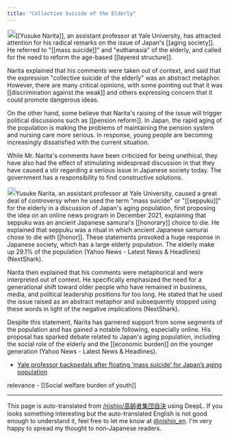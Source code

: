 ```yaml
---
title: "Collective Suicide of the Elderly"
---
```


<img src='https://scrapbox.io/api/pages/nishio-en/claude/icon' alt='claude.icon' height="19.5"/>[[Yusuke Narita]], an assistant professor at Yale University, has attracted attention for his radical remarks on the issue of Japan's [[aging society]]. He referred to "[[mass suicide]]" and "euthanasia" of the elderly, and called for the need to reform the age-based [[layered structure]].

Narita explained that his comments were taken out of context, and said that the expression "collective suicide of the elderly" was an abstract metaphor. However, there are many critical opinions, with some pointing out that it was [[discrimination against the weak]] and others expressing concern that it could promote dangerous ideas.

On the other hand, some believe that Narita's raising of the issue will trigger political discussions such as [[pension reform]]. In Japan, the rapid aging of the population is making the problems of maintaining the pension system and nursing care more serious. In response, young people are becoming increasingly dissatisfied with the current situation.

While Mr. Narita's comments have been criticized for being unethical, they have also had the effect of stimulating widespread discussion in that they have caused a stir regarding a serious issue in Japanese society today. The government has a responsibility to find constructive solutions.

<img src='https://scrapbox.io/api/pages/nishio-en/gpt/icon' alt='gpt.icon' height="19.5"/>Yusuke Narita, an assistant professor at Yale University, caused a great deal of controversy when he used the term "mass suicide" or "[[seppuku]]" for the elderly in a discussion of Japan's aging population, first proposing the idea on an online news program in December 2021, explaining that seppuku was an ancient Japanese samurai's [[honorary]] choice to die. He explained that seppuku was a ritual in which ancient Japanese samurai chose to die with [[honor]]. These statements provoked a huge response in Japanese society, which has a large elderly population. The elderly make up 29.1% of the population (Yahoo News - Latest News & Headlines) (NextShark).

Narita then explained that his comments were metaphorical and were interpreted out of context. He specifically emphasized the need for a generational shift toward older people who have remained in business, media, and political leadership positions for too long. He stated that he used the issue raised as an abstract metaphor and subsequently stopped using these words in light of the negative implications (NextShark).

Despite this statement, Narita has garnered support from some segments of the population and has gained a notable following, especially online. His proposal has sparked debate related to Japan's aging population, including the social role of the elderly and the [[economic burden]] on the younger generation (Yahoo News - Latest News & Headlines).
- [Yale professor backpedals after floating ‘mass suicide’ for Japan’s aging population](https://news.yahoo.com/yale-professor-backpedals-floating-mass-210459884.html)

relevance
    - [[Social welfare burden of youth]]

---
This page is auto-translated from [/nishio/高齢者集団自決](https://scrapbox.io/nishio/高齢者集団自決) using DeepL. If you looks something interesting but the auto-translated English is not good enough to understand it, feel free to let me know at [@nishio_en](https://twitter.com/nishio_en). I'm very happy to spread my thought to non-Japanese readers.